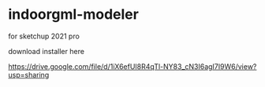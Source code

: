# indoorgml-modeler

for sketchup 2021 pro

download installer here 

https://drive.google.com/file/d/1iX6efUI8R4qTl-NY83_cN3I6agI7I9W6/view?usp=sharing

